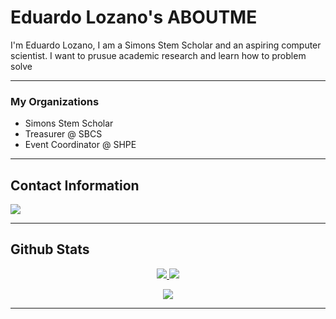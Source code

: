 # Eduardo Lozano's ABOUTME
I'm Eduardo Lozano, I am a Simons Stem Scholar and an aspiring computer scientist. I want to prusue academic research and learn how to problem solve


---
### My Organizations
- Simons Stem Scholar
- Treasurer @ SBCS
- Event Coordinator @ SHPE
---

## Contact Information
<a href="https://www.linkedin.com/in/eduardo-lozano-8999a5244/">
  <img src="https://img.shields.io/badge/LinkedIn-0077B5?style=for-the-badge&logo=linkedin&logoColor=white">
</a>

---
## Github Stats

<p align="center", justify-content:"space-evenly">
  <!-- GitHub Score (Assuming a general contributions widget) -->
  <a href="https://github.com/anuraghazra/github-readme-stats">
    <img src="https://github-readme-stats.vercel.app/api?username=eduardoloz&show_icons=true&theme=dracula"/>
  </a>
  <!-- GitHub Streak -->
  <a href="https://github.com/DenverCoder1/github-readme-streak-stats">
    <img src="https://github-readme-streak-stats.herokuapp.com/?user=eduardoloz&theme=dracula"/>
  </a>

</p>
<!-- Most Used Languages -->
<p align="center">
  <a href="https://github.com/anuraghazra/github-readme-stats">
    <img align="center" src="https://github-readme-stats.vercel.app/api/top-langs/?username=eduardoloz&layout=compact&theme=dracula"/>
  </a>
</p>

---


